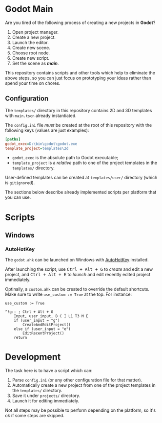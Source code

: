 # Godot Main

Are you tired of the following process of creating a new projects in **Godot**?

1. Open project manager.
2. Create a new project.
3. Launch the editor.
4. Create new scene.
5. Choose root node.
6. Create new script.
7. Set the scene as ***main***.

This repository contains scripts and other tools which help to eliminate the 
above steps, so you can just focus on prototyping your ideas rather than spend
your time on chores.

## Configuration

The `templates/` directory in this repository contains 2D and 3D templates with
`main.tscn` already instantiated.

The `config.ini` file *must* be created at the root of this repository with the
following keys (values are just examples):
```ini
[paths]
godot_exec=D:\bin\godot\godot.exe
template_project=templates\2d
```

- `godot_exec` is the absolute path to Godot executable;
- `template_project` is a *relative* path to one of the project templates in the
  `templates/` directory.
  
User-defined templates can be created at `templates/user/` directory (which is
`gitignore`d).

The sections below describe already implemented scripts per platform that you
can use.

# Scripts

## Windows

### AutoHotKey

The `godot.ahk` can be launched on Windows with
[AutoHotKey](https://www.autohotkey.com/) installed.

After launching the script, use <kbd>Ctrl + Alt + G</kbd> to *create* and edit a
new project, and <kbd>Ctrl + Alt + E</kbd> to *launch* and edit recently edited
project immediately.

Optinally, a `custom.ahk` can be created to override the default shortcuts. Make
sure to write `use_custom := True` at the top. For instance:
```ahk
use_custom := True

^!g:: ; Ctrl + Alt + G
	Input, user_input, B C I L1 T3 M E
	if (user_input = "g")
		CreateAndEditProject()
	else if (user_input = "e")
		EditRecentProject()
	return
```

# Development

The task here is to have a script which can:
1. Parse `config.ini` (or any other configuration file for that matter).
2. Automatically create a new project from one of the project templates in the
   `templates/` directory.
3. Save it under `projects/` directory.
4. Launch it for editing immediately.

Not all steps may be possible to perform depending on the platform, so it's ok
if some steps are skipped.
